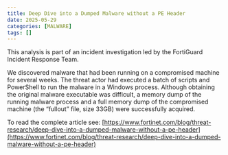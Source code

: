 ```yaml
---
title: Deep Dive into a Dumped Malware without a PE Header
date: 2025-05-29
categories: [MALWARE]
tags: []
---
```


This analysis is part of an incident investigation led by the FortiGuard Incident Response Team.

We discovered malware that had been running on a compromised machine for several weeks. The threat actor had executed a batch of scripts and PowerShell to run the malware in a Windows process. Although obtaining the original malware executable was difficult, a memory dump of the running malware process and a full memory dump of the compromised machine (the “fullout” file, size 33GB) were successfully acquired.

To read the complete article see: [https://www.fortinet.com/blog/threat-research/deep-dive-into-a-dumped-malware-without-a-pe-header](https://www.fortinet.com/blog/threat-research/deep-dive-into-a-dumped-malware-without-a-pe-header)